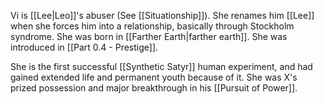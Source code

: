 Vi is [[Lee|Leo]]'s abuser (See [[Situationship]]). She renames him [[Lee]] when she forces him into a relationship, basically through Stockholm syndrome. She was born in [[Farther Earth|farther earth]]. She was introduced in [[Part 0.4 - Prestige]].

She is the first successful [[Synthetic Satyr]] human experiment, and had gained extended life and permanent youth because of it. She was X's prized possession and major breakthrough in his [[Pursuit of Power]]. 